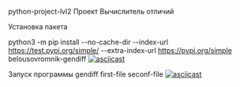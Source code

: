 python-project-lvl2
Проект Вычислитель отличий

Установка пакета

python3 -m pip install --no-cache-dir --index-url https://test.pypi.org/simple/ --extra-index-url https://pypi.org/simple belousovromnik-gendiff
[![asciicast](https://asciinema.org/a/8S2i9yPPDi1TC4ZYmsILi5cdt.svg)](https://asciinema.org/a/8S2i9yPPDi1TC4ZYmsILi5cdt)

Запуск программы
gendiff first-file seconf-file
[![asciicast](https://asciinema.org/a/0AcAToH6T5lTDcGnQUiCUkGKg.svg)](https://asciinema.org/a/0AcAToH6T5lTDcGnQUiCUkGKg)




